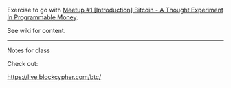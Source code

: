 Exercise to go with [Meetup #1 \[Introduction\] Bitcoin - A Thought Experiment In Programmable Money](https://www.meetup.com/bitfwd-London-Wizards-Blockchain-Workshops/events/jnqxlpyxgbxb/).

See wiki for content.

***

Notes for class

Check out: 

https://live.blockcypher.com/btc/
